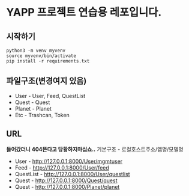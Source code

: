 # YAPP 프로젝트 연습용 레포입니다.

## 시작하기
```
python3 -m venv myvenv
source myvenv/bin/activate
pip install -r requirements.txt
```

## 파일구조(변경여지 있음)
* User - User, Feed, QuestList
* Quest - Quest
* Planet - Planet
* Etc - Trashcan, Token

## URL
**들어갔더니 404뜬다고 당황하지마십쇼..**
기본구조 - 로컬호스트주소/앱명/모델명

* User - http://127.0.0.1:8000/User/mgmtuser
* Feed - http://127.0.0.1:8000/User/feed
* QuestList - http://127.0.0.1:8000/User/questlist
* Quest - http://127.0.0.1:8000/Quest/quest
* Quest - http://127.0.0.1:8000/Planet/planet
